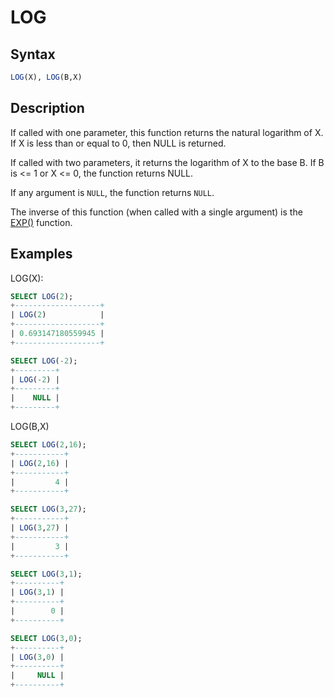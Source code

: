 # LOG

## Syntax

```sql
LOG(X), LOG(B,X)
```

## Description

If called with one parameter, this function returns the natural
logarithm of X. If X is less than or equal to 0, then NULL is
returned.

If called with two parameters, it returns the logarithm of X to the base B. If  B is &lt;= 1 or X &lt;= 0, the function returns NULL.

If any argument is `NULL`, the function returns `NULL`.

The inverse of this function (when called with a single argument) is
the [EXP()](/built-in-functions/numeric-functions/exp/) function.

## Examples

LOG(X):

```sql
SELECT LOG(2);
+-------------------+
| LOG(2)            |
+-------------------+
| 0.693147180559945 |
+-------------------+

SELECT LOG(-2);
+---------+
| LOG(-2) |
+---------+
|    NULL |
+---------+
```

LOG(B,X)

```sql
SELECT LOG(2,16);
+-----------+
| LOG(2,16) |
+-----------+
|         4 |
+-----------+

SELECT LOG(3,27);
+-----------+
| LOG(3,27) |
+-----------+
|         3 |
+-----------+

SELECT LOG(3,1);
+----------+
| LOG(3,1) |
+----------+
|        0 |
+----------+

SELECT LOG(3,0);
+----------+
| LOG(3,0) |
+----------+
|     NULL |
+----------+
```